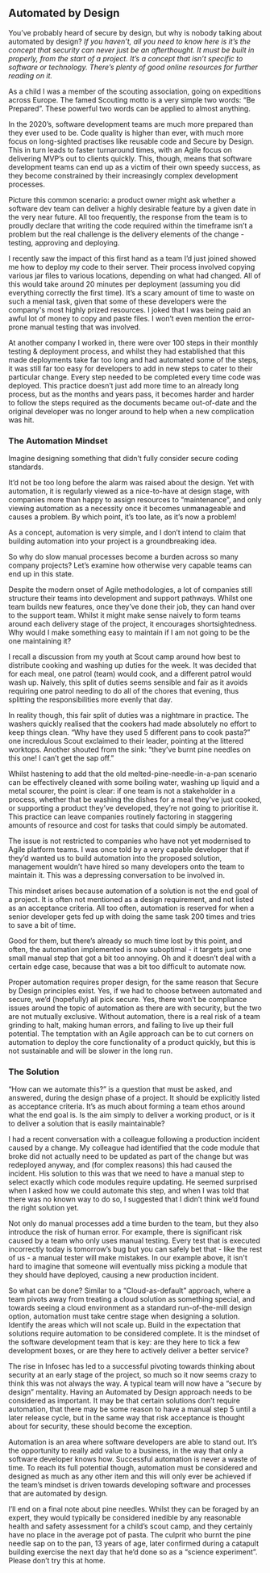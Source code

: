 ## Automated by Design

You’ve probably heard of secure by design, but why is nobody talking about automated by design? <em>If you haven’t, all you need to know here is it’s the concept that security can never just be an afterthought. It must be built in properly, from the start of a project. It’s a concept that isn’t specific to software or technology. There’s plenty of good online resources for further reading on it.</em>

As a child I was a member of the scouting association, going on expeditions across Europe. The famed Scouting motto is a very simple two words: “Be Prepared”. These powerful two words can be applied to almost anything.

In the 2020’s, software development teams are much more prepared than they ever used to be. Code quality is higher than ever, with much more focus on long-sighted practises like reusable code and Secure by Design. This in turn leads to faster turnaround times, with an Agile focus on delivering MVP’s out to clients quickly. This, though, means that software development teams can end up as a victim of their own speedy success, as they become constrained by their increasingly complex development processes.

Picture this common scenario: a product owner might ask whether a software dev team can deliver a highly desirable feature by a given date in the very near future. All too frequently, the response from the team is to proudly declare that writing the code required within the timeframe isn’t a problem but the real challenge is the delivery elements of the change - testing, approving and deploying.

I recently saw the impact of this first hand as a team I’d just joined showed me how to deploy my code to their server. Their process involved copying various jar files to various locations, depending on what had changed. All of this would take around 20 minutes per deployment (assuming you did everything correctly the first time). It’s a scary amount of time to waste on such a menial task, given that some of these developers were the company's most highly prized resources. I joked that I was being paid an awful lot of money to copy and paste files. I won’t even mention the error-prone manual testing that was involved.

At another company I worked in, there were over 100 steps in their monthly testing & deployment process, and whilst they had established that this made deployments take far too long and had automated some of the steps, it was still far too easy for developers to add in new steps to cater to their particular change. Every step needed to be completed every time code was deployed. This practice doesn’t just add more time to an already long process, but as the months and years pass, it becomes harder and harder to follow the steps required as the documents became out-of-date and the original developer was no longer around to help when a new complication was hit.

### The Automation Mindset

Imagine designing something that didn’t fully consider secure coding standards.

It’d not be too long before the alarm was raised about the design. Yet with automation, it is regularly viewed as a nice-to-have at design stage, with companies more than happy to assign resources to “maintenance”, and only viewing automation as a necessity once it becomes unmanageable and causes a problem. By which point, it’s too late, as it’s now a problem!

As a concept, automation is very simple, and I don’t intend to claim that building automation into your project is a groundbreaking idea.

So why do slow manual processes become a burden across so many company projects? Let’s examine how otherwise very capable teams can end up in this state.

Despite the modern onset of Agile methodologies, a lot of companies still structure their teams into development and support pathways. Whilst one team builds new features, once they’ve done their job, they can hand over to the support team. Whilst it might make sense naively to form teams around each delivery stage of the project, it encourages shortsightedness. Why would I make something easy to maintain if I am not going to be the one maintaining it?

I recall a discussion from my youth at Scout camp around how best to distribute cooking and washing up duties for the week. It was decided that for each meal, one patrol (team) would cook, and a different patrol would wash up. Naively, this split of duties seems sensible and fair as it avoids requiring one patrol needing to do all of the chores that evening, thus splitting the responsibilities more evenly that day.

In reality though, this fair split of duties was a nightmare in practice. The washers quickly realised that the cookers had made absolutely no effort to keep things clean. “Why have they used 5 different pans to cook pasta?” one incredulous Scout exclaimed to their leader, pointing at the littered worktops. Another shouted from the sink: “they’ve burnt pine needles on this one! I can’t get the sap off.”

Whilst hastening to add that the old melted-pine-needle-in-a-pan scenario can be effectively cleaned with some boiling water, washing up liquid and a metal scourer, the point is clear: if one team is not a stakeholder in a process, whether that be washing the dishes for a meal they’ve just cooked, or supporting a product they’ve developed, they’re not going to prioritise it. This practice can leave companies routinely factoring in staggering amounts of resource and cost for tasks that could simply be automated.

The issue is not restricted to companies who have not yet modernised to Agile platform teams. I was once told by a very capable developer that if they’d wanted us to build automation into the proposed solution, management wouldn’t have hired so many developers onto the team to maintain it. This was a depressing conversation to be involved in.

This mindset arises because automation of a solution is not the end goal of a project. It is often not mentioned as a design requirement, and not listed as an acceptance criteria. All too often, automation is reserved for when a senior developer gets fed up with doing the same task 200 times and tries to save a bit of time.

Good for them, but there’s already so much time lost by this point, and often, the automation implemented is now suboptimal - it targets just one small manual step that got a bit too annoying. Oh and it doesn’t deal with a certain edge case, because that was a bit too difficult to automate now.

Proper automation requires proper design, for the same reason that Secure by Design principles exist. Yes, if we had to choose between automated and secure, we’d (hopefully) all pick secure. Yes, there won’t be compliance issues around the topic of automation as there are with security, but the two are not mutually exclusive. Without automation, there is a real risk of a team grinding to halt, making human errors, and failing to live up their full potential. The temptation with an Agile approach can be to cut corners on automation to deploy the core functionality of a product quickly, but this is not sustainable and will be slower in the long run.

### The Solution

“How can we automate this?” is a question that must be asked, and answered, during the design phase of a project. It should be explicitly listed as acceptance criteria. It’s as much about forming a team ethos around what the end goal is. Is the aim simply to deliver a working product, or is it to deliver a solution that is easily maintainable?

I had a recent conversation with a colleague following a production incident caused by a change. My colleague had identified that the code module that broke did not actually need to be updated as part of the change but was redeployed anyway, and (for complex reasons) this had caused the incident. His solution to this was that we need to have a manual step to select exactly which code modules require updating. He seemed surprised when I asked how we could automate this step, and when I was told that there was no known way to do so, I suggested that I didn’t think we’d found the right solution yet.

Not only do manual processes add a time burden to the team, but they also introduce the risk of human error. For example, there is significant risk caused by a team who only uses manual testing. Every test that is executed incorrectly today is tomorrow’s bug but you can safely bet that - like the rest of us - a manual tester will make mistakes. In our example above, it isn't hard to imagine that someone will eventually miss picking a module that they should have deployed, causing a new production incident.

So what can be done? Similar to a “Cloud-as-default” approach, where a team pivots away from treating a cloud solution as something special, and towards seeing a cloud environment as a standard run-of-the-mill design option, automation must take centre stage when designing a solution. Identify the areas which will not scale up. Build in the expectation that solutions require automation to be considered complete. It is the mindset of the software development team that is key: are they here to tick a few development boxes, or are they here to actively deliver a better service?

The rise in Infosec has led to a successful pivoting towards thinking about security at an early stage of the project, so much so it now seems crazy to think this was not always the way. A typical team will now have a “secure by design” mentality. Having an Automated by Design approach needs to be considered as important. It may be that certain solutions don’t require automation, that there may be some reason to have a manual step 5 until a later release cycle, but in the same way that risk acceptance is thought about for security, these should become the exception.

Automation is an area where software developers are able to stand out. It’s the opportunity to really add value to a business, in the way that only a software developer knows how. Successful automation is never a waste of time. To reach its full potential though, automation must be considered and designed as much as any other item and this will only ever be achieved if the team’s mindset is driven towards developing software and processes that are automated by design.

I’ll end on a final note about pine needles. Whilst they can be foraged by an expert, they would typically be considered inedible by any reasonable health and safety assessment for a child’s scout camp, and they certainly have no place in the average pot of pasta. The culprit who burnt the pine needle sap on to the pan, 13 years of age, later confirmed during a catapult building exercise the next day that he’d done so as a “science experiment”. Please don’t try this at home.
